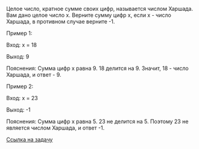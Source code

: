 Целое число, кратное сумме своих цифр, называется числом Харшада.
Вам дано целое число x. Верните сумму цифр x, если x - число Харшада, в противном случае верните -1.



Пример 1:

Вход: x = 18

Выход: 9

Пояснения:
Сумма цифр x равна 9. 18 делится на 9. Значит, 18 - число Харшада, и ответ - 9.

Пример 2:

Вход: x = 23

Выход: -1

Пояснения: Сумма цифр x равна 5. 23 не делится на 5. Поэтому 23 не является числом Харшада, и ответ -1.

[Ссылка на задачу](https://leetcode.com/problems/harshad-number/description/)